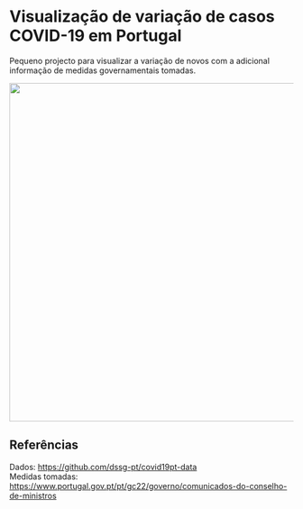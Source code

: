 # Visualização de variação de casos COVID-19 em Portugal

Pequeno projecto para visualizar a variação de novos com a adicional informação de medidas governamentais tomadas.

<img src="/covid_variation.gif" width="600">

## Referências
Dados: https://github.com/dssg-pt/covid19pt-data  
Medidas tomadas: https://www.portugal.gov.pt/pt/gc22/governo/comunicados-do-conselho-de-ministros
